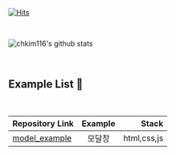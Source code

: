 [![Hits](https://hits.seeyoufarm.com/api/count/incr/badge.svg?url=https%3A%2F%2Fgithub.com%2Fchkim116%2F&count_bg=%2329495E&title_bg=%23DF620B&icon=&icon_color=%23DF5E15&title=hits&edge_flat=true)](https://hits.seeyoufarm.com)

<br>

![chkim116's github stats](https://github-readme-stats.vercel.app/api?username=chkim116&show_icons=true)

<br>

##  Example List :speech_balloon:
<br>

| Repository Link  | Example | Stack |
|---|:---:|---:|
| [model_example](https://github.com/chkim116/modal_example)  | 모달창 | html,css,js |

